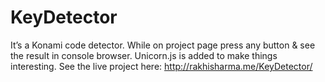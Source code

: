 # KeyDetector

It’s a Konami code detector. While on project page press any button & see the result in console browser. Unicorn.js is added to make things interesting. See the live project here: http://rakhisharma.me/KeyDetector/

